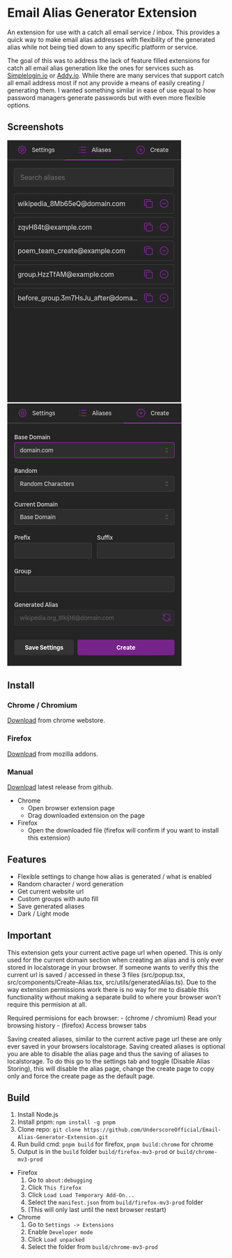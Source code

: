 # Email Alias Generator Extension

An extension for use with a catch all email service / inbox. This provides a quick way to make email alias
addresses with flexibility of the generated alias while not being tied down to any specific platform or service.

The goal of this was to address the lack of feature filled extensions for catch all email alias generation like the 
ones for services such as [Simplelogin.io](https://simplelogin.io/) or [Addy.io](https://addy.io/). While there are 
many services that support catch all email address most if not any provide a means of easily creating / generating them.
I wanted something similar in ease of use equal to how password managers generate passwords but with even more flexible options.

## Screenshots

![Alias](./assets/alias-page.png)
![Create](./assets/create-page.png)

## Install

### Chrome / Chromium
[Download](https://chromewebstore.google.com/detail/email-alias-generator-ext/ibbpakdlegakppigeoichkmkoknjajan) from chrome webstore.

### Firefox
[Download](https://addons.mozilla.org/en-US/firefox/addon/email-alias-generator/) from mozilla addons.

### Manual
[Download](https://github.com/UnderscoreOfficial/Email-Alias-Generator-Extension/releases/latest) latest release from github.

- Chrome
    - Open browser extension page
    - Drag downloaded extension on the page
- Firefox
    - Open the downloaded file (firefox will confirm if you want to install this extension)

## Features
- Flexible settings to change how alias is generated / what is enabled
- Random character / word generation
- Get current website url
- Custom groups with auto fill
- Save generated aliases
- Dark / Light mode

## Important

This extension gets your current active page url when opened. This is only used for the current domain section when creating an alias and is only ever
stored in localstorage in your browser. If someone wants to verify this the current url is saved / accessed in these 3 files 
(src/popup.tsx, src/components/Create-Alias.tsx, src/utils/generatedAlias.ts). Due to the way extension permissions work there is no way for me to disable
this functionality without making a separate build to where your browser won't require this permision at all. 

Required permisions for each browser:
    - (chrome / chromium) Read your browsing history
    - (firefox) Access browser tabs

Saving created aliases, similar to the current active page url these are only ever saved in your browsers localstorage. Saving created aliases is optional
you are able to disable the alias page and thus the saving of aliases to localstorage. To do this go to the settings tab and toggle (Disable Alias Storing), 
this will disable the alias page, change the create page to copy only and force the create page as the default page.

## Build

1. Install Node.js
2. Install pnpm: `npm install -g pnpm`
3. Clone repo: `git clone https://github.com/UnderscoreOfficial/Email-Alias-Generator-Extension.git`
4. Run build cmd: `pnpm build` for firefox, `pnpm build:chrome` for chrome
5. Output is in the `build` folder `build/firefox-mv3-prod` or `build/chrome-mv3-prod`

- Firefox
    1. Go to `about:debugging`
    2. Click `This firefox`
    3. Click `Load Load Temporary Add-On...`
    4. Select the `manifest.json` from `build/firefox-mv3-prod` folder
    5. (This will only last until the next browser restart)
- Chrome
    1. Go to `Settings -> Extensions`
    2. Enable `Developer mode`
    3. Click `Load unpacked`
    4. Select the folder from `build/chrome-mv3-prod`
